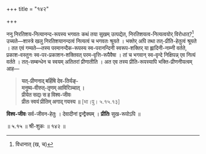 +++
title = "१४२"

+++

ननु निरतिशय-नित्यानन्द-रूपस्य भगवतः कथं तया सुखम् उत्पद्येत, निरतिशयत्व-नित्यत्वयोर् विरोधात्?[^१४९] उच्यते—शास्त्रे खलु निरतिशयानन्दत्वं नित्यत्वं च भगवतः श्रूयते । भक्तेर् अपि तथा तत्-प्रीति-हेतुत्वं श्रूयते । तत एवं गम्यते—तस्य परमानन्दैक-रूपस्य स्व-परानन्दिनी स्वरूप-शक्तिर् या ह्लादिनी-नाम्नी वर्तते, प्रकाश-वस्तुनः स्व-पर-प्रकाशन-शक्तिवत् परम-वृत्ति-रूपैवैषा । तां च भगवान् स्व-वृन्दे निक्षिपन्न् एव नित्यं वर्तते । तत्-सम्बन्धेन च स्वयम् अतितरां प्रीणातीति । अत एव तस्य प्रीति-रूपस्यापि भक्ति-प्रीणनीयत्वम् आह—

[^१४९]:
    विधानात् (ख, च)



> **यत्-प्रीणनाद् बर्हिषि देव-तिर्यङ्-**  
> **मनुष्य-वीरुत्-तृणम् आविरिञ्चात् ।**  
> **प्रीयेत सद्यः स ह विश्व-जीवः**  
> **प्रीतः स्वयं प्रीतिम् अगाद् गयस्य ॥** [भा।पु। ५.१५.१३]

**विश्व-जीवः** सर्व-जीवन-हेतुः । देवादीनां द्वन्द्वैक्यम् । **प्रीतिः** सुख-रूपोऽपि ॥

॥ ५.१५ ॥ श्री-शुकः ॥ १४२ ॥
